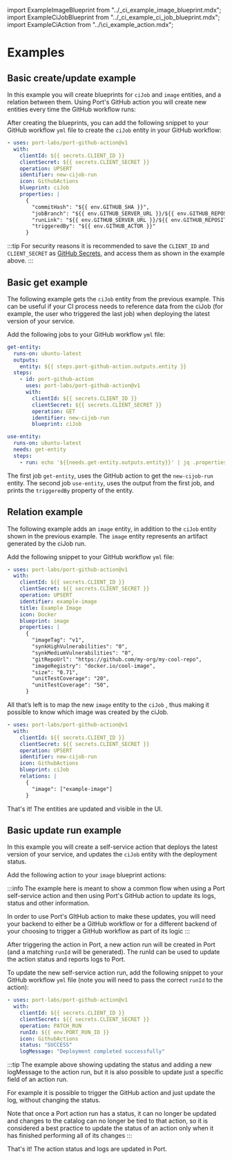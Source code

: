 import ExampleImageBlueprint from "../\_ci_example_image_blueprint.mdx";
import ExampleCiJobBlueprint from "../\_ci_example_ci_job_blueprint.mdx";
import ExampleCiAction from "../\ci_example_action.mdx";

# Examples

## Basic create/update example

In this example you will create blueprints for `ciJob` and `image` entities, and a relation between them. Using Port's GitHub action you will create new entities every time the GitHub workflow runs:

<ExampleImageBlueprint />

<ExampleCiJobBlueprint />

After creating the blueprints, you can add the following snippet to your GitHub workflow `yml` file to create the `ciJob` entity in your GitHub workflow:

```yaml showLineNumbers
- uses: port-labs/port-github-action@v1
  with:
    clientId: ${{ secrets.CLIENT_ID }}
    clientSecret: ${{ secrets.CLIENT_SECRET }}
    operation: UPSERT
    identifier: new-cijob-run
    icon: GithubActions
    blueprint: ciJob
    properties: |
      {
        "commitHash": "${{ env.GITHUB_SHA }}",
        "jobBranch": "${{ env.GITHUB_SERVER_URL }}/${{ env.GITHUB_REPOSITORY }}/tree/${{ env.GITHUB_REF_NAME }}",
        "runLink": "${{ env.GITHUB_SERVER_URL }}/${{ env.GITHUB_REPOSITORY }}/actions/runs/${{ env.GITHUB_RUN_ID }}",
        "triggeredBy": "${{ env.GITHUB_ACTOR }}"
      }
```

:::tip
For security reasons it is recommended to save the `CLIENT_ID` and `CLIENT_SECRET` as [GitHub Secrets](https://docs.github.com/en/actions/security-guides/encrypted-secrets), and access them as shown in the example above.
:::

## Basic get example

The following example gets the `ciJob` entity from the previous example. This can be useful if your CI process needs to reference data from the ciJob (for example, the user who triggered the last job) when deploying the latest version of your service.

Add the following jobs to your GitHub workflow `yml` file:

```yaml showLineNumbers
get-entity:
  runs-on: ubuntu-latest
  outputs:
    entity: ${{ steps.port-github-action.outputs.entity }}
  steps:
    - id: port-github-action
      uses: port-labs/port-github-action@v1
      with:
        clientId: ${{ secrets.CLIENT_ID }}
        clientSecret: ${{ secrets.CLIENT_SECRET }}
        operation: GET
        identifier: new-cijob-run
        blueprint: ciJob

use-entity:
  runs-on: ubuntu-latest
  needs: get-entity
  steps:
    - run: echo '${{needs.get-entity.outputs.entity}}' | jq .properties.triggeredBy
```

The first job `get-entity`, uses the GitHub action to get the `new-cijob-run` entity.
The second job `use-entity`, uses the output from the first job, and prints the `triggeredBy` property of the entity.

## Relation example

The following example adds an `image` entity, in addition to the `ciJob` entity shown in the previous example. The `image` entity represents an artifact generated by the ciJob run.

Add the following snippet to your GitHub workflow `yml` file:

```yaml showLineNumbers
- uses: port-labs/port-github-action@v1
  with:
    clientId: ${{ secrets.CLIENT_ID }}
    clientSecret: ${{ secrets.CLIENT_SECRET }}
    operation: UPSERT
    identifier: example-image
    title: Example Image
    icon: Docker
    blueprint: image
    properties: |
      {
        "imageTag": "v1",
        "synkHighVulnerabilities": "0",
        "synkMediumVulnerabilities": "0",
        "gitRepoUrl": "https://github.com/my-org/my-cool-repo",
        "imageRegistry": "docker.io/cool-image",
        "size": "0.71",
        "unitTestCoverage": "20",
        "unitTestCoverage": "50",
      }
```

All that’s left is to map the new `image` entity to the `ciJob` , thus making it possible to know which image was created by the ciJob.

```yaml
- uses: port-labs/port-github-action@v1
  with:
    clientId: ${{ secrets.CLIENT_ID }}
    clientSecret: ${{ secrets.CLIENT_SECRET }}
    operation: UPSERT
    identifier: new-cijob-run
    icon: GithubActions
    blueprint: ciJob
    relations: |
      {
        "image": ["example-image"]
      }
```

That's it! The entities are updated and visible in the UI.

## Basic update run example

In this example you will create a self-service action that deploys the latest version of your service, and updates the `ciJob` entity with the deployment status.

Add the following action to your `image` blueprint actions:

<ExampleCiAction/>

:::info
The example here is meant to show a common flow when using a Port self-service action and then using Port's GitHub action to update its logs, status and other information.

In order to use Port's GItHub action to make these updates, you will need your backend to either be a GitHub workflow or for a different backend of your choosing to trigger a GitHub workflow as part of its logic
:::

After triggering the action in Port, a new action run will be created in Port (and a matching `runId` will be generated). The runId can be used to update the action status and reports logs to Port.

To update the new self-service action run, add the following snippet to your GitHub workflow `yml` file (note you will need to pass the correct `runId` to the action):

```yaml showLineNumbers
- uses: port-labs/port-github-action@v1
  with:
    clientId: ${{ secrets.CLIENT_ID }}
    clientSecret: ${{ secrets.CLIENT_SECRET }}
    operation: PATCH_RUN
    runId: ${{ env.PORT_RUN_ID }}
    icon: GithubActions
    status: "SUCCESS"
    logMessage: "Deployment completed successfully"
```

:::tip
The example above showing updating the status and adding a new logMessage to the action run, but it is also possible to update just a specific field of an action run.

For example it is possible to trigger the GitHub action and just update the log, without changing the status.

Note that once a Port action run has a status, it can no longer be updated and changes to the catalog can no longer be tied to that action, so it is considered a best practice to update the status of an action only when it has finished performing all of its changes
:::

That's it! The action status and logs are updated in Port.
